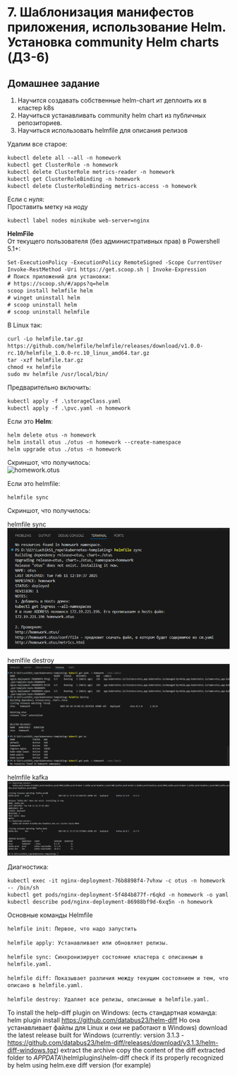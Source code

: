 # 7. Шаблонизация манифестов приложения, использование Helm. Установка community Helm charts (ДЗ-6)

## Домашнее задание
1) Научится создавать собственные helm-chart ит деплоить их в кластер k8s  
2) Научиться устанавливать community helm chart из публичных репозиториев.  
3) Научиться использовать helmfile для описания релизов

Удалим все старое:  
```
kubectl delete all --all -n homework
kubectl get ClusterRole -n homework
kubectl delete ClusterRole metrics-reader -n homework
kubectl get ClusterRoleBinding -n homework
kubectl delete ClusterRoleBinding metrics-access -n homework
```
Если с нуля:  
Проставить метку на ноду  
```
kubectl label nodes minikube web-server=nginx
```

**HelmFile**  
От текущего пользователя (без административных прав) в Powershell 5.1+:
```
Set-ExecutionPolicy -ExecutionPolicy RemoteSigned -Scope CurrentUser
Invoke-RestMethod -Uri https://get.scoop.sh | Invoke-Expression
# Поиск приложений для установки:
# https://scoop.sh/#/apps?q=helm
scoop install helmfile helm
# winget uninstall helm
# scoop uninstall helm
# scoop uninstall helmfile
```

В Linux так:
```
curl -Lo helmfile.tar.gz https://github.com/helmfile/helmfile/releases/download/v1.0.0-rc.10/helmfile_1.0.0-rc.10_linux_amd64.tar.gz
tar -xzf helmfile.tar.gz
chmod +x helmfile
sudo mv helmfile /usr/local/bin/
```

Предварительно включить:  
```
kubectl apply -f .\storageClass.yaml
kubectl apply -f .\pvc.yaml -n homework
```

Если это **Helm**:
```
helm delete otus -n homework
helm install otus ./otus -n homework --create-namespace
helm upgrade otus ./otus -n homework
```
Скриншот, что получилось:  
![homework.otus](img/homework.otus.png)  

Если это helmfile:
```
helmfile sync
```
Скриншот, что получилось:  
  
helmfile sync  
![helmfile sync](img/hemlfile_sync.png)  
  
hemlfile destroy 
![hemlfile destroy](img/hemlfile_destroy.png) 
  
helmfile kafka 
![helmfile kafka](img/helmfile_kafka.png) 


Диагностика:  
```
kubectl exec -it nginx-deployment-76b8898f4-7vhxw -c otus -n homework -- /bin/sh
kubectl get pods/nginx-deployment-5f484b877f-r6qkd -n homework -o yaml
kubectl describe pod/nginx-deployment-86988bf9d-6xq5n -n homework
```

Основные команды Helmfile  
```
helmfile init: Первое, что надо запустить

helmfile apply: Устанавливает или обновляет релизы.

helmfile sync: Синхронизирует состояние кластера с описанным в helmfile.yaml.

helmfile diff: Показывает различия между текущим состоянием и тем, что описано в helmfile.yaml.

helmfile destroy: Удаляет все релизы, описанные в helmfile.yaml.
```

To install the help-diff plugin on Windows:
(есть стандартная команда:
helm plugin install https://github.com/databus23/helm-diff
Но она устанавливает файлы для Linux и они не работают в Windows)
download the latest release built for Windows (currently: version 3.1.3 - https://github.com/databus23/helm-diff/releases/download/v3.1.3/helm-diff-windows.tgz)
extract the archive
copy the content of the diff extracted folder to $APPDATA$\helm\plugins\helm-diff
check if its properly recognized by helm using helm.exe diff version (for example)